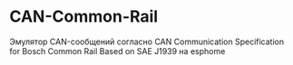 # CAN-Common-Rail
Эмулятор CAN-сообщений согласно CAN Communication Specification for Bosch Common Rail Based on SAE J1939 на esphome
